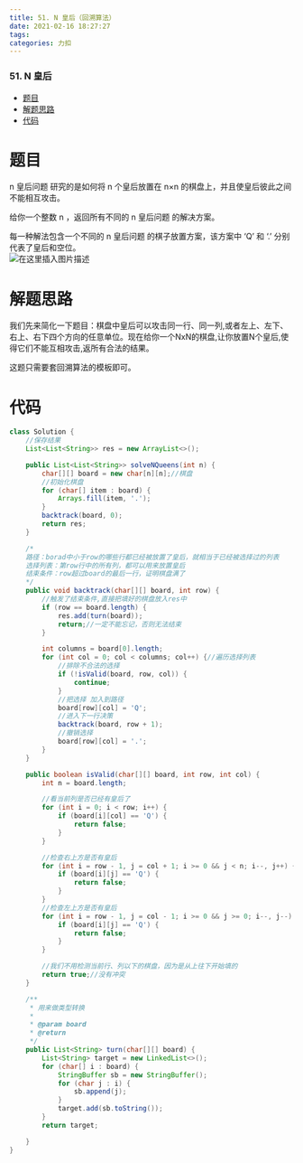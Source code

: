 ```yaml
---
title: 51. N 皇后（回溯算法）
date: 2021-02-16 18:27:27
tags: 
categories: 力扣
---
```


<!--more-->

### 51\. N 皇后

- [题目](#_2)
- [解题思路](#_10)
- [代码](#_16)

# 题目

n 皇后问题 研究的是如何将 n 个皇后放置在 n×n 的棋盘上，并且使皇后彼此之间不能相互攻击。

给你一个整数 n ，返回所有不同的 n 皇后问题 的解决方案。

每一种解法包含一个不同的 n 皇后问题 的棋子放置方案，该方案中 ‘Q’ 和 ‘.’ 分别代表了皇后和空位。  
![在这里插入图片描述](https://img-blog.csdnimg.cn/20210216181047631.png?x-oss-process=image/watermark,type_ZmFuZ3poZW5naGVpdGk,shadow_10,text_aHR0cHM6Ly9ibG9nLmNzZG4ubmV0L3FxXzIxMDQwNTU5,size_16,color_FFFFFF,t_70)

# 解题思路

我们先来简化一下题目：棋盘中皇后可以攻击同一行、同一列,或者左上、左下、右上、右下四个方向的任意单位。现在给你一个NxN的棋盘,让你放置N个皇后,使得它们不能互相攻击,返所有合法的结果。

这题只需要套回溯算法的模板即可。

# 代码

```java
class Solution {
    //保存结果
    List<List<String>> res = new ArrayList<>();

    public List<List<String>> solveNQueens(int n) {
        char[][] board = new char[n][n];//棋盘
        //初始化棋盘
        for (char[] item : board) {
            Arrays.fill(item, '.');
        }
        backtrack(board, 0);
        return res;
    }

    /*
    路径：borad中小于row的哪些行都已经被放置了皇后，就相当于已经被选择过的列表
    选择列表：第row行中的所有列，都可以用来放置皇后
    结束条件：row超过board的最后一行，证明棋盘满了
    */
    public void backtrack(char[][] board, int row) {
        //触发了结束条件,直接把填好的棋盘放入res中
        if (row == board.length) {
            res.add(turn(board));
            return;//一定不能忘记，否则无法结束
        }

        int columns = board[0].length;
        for (int col = 0; col < columns; col++) {//遍历选择列表
            //排除不合法的选择
            if (!isValid(board, row, col)) {
                continue;
            }
            //把选择 加入到路径
            board[row][col] = 'Q';
            //进入下一行决策
            backtrack(board, row + 1);
            //撤销选择
            board[row][col] = '.';
        }
    }

    public boolean isValid(char[][] board, int row, int col) {
        int n = board.length;

        //看当前列是否已经有皇后了
        for (int i = 0; i < row; i++) {
            if (board[i][col] == 'Q') {
                return false;
            }
        }

        //检查右上方是否有皇后
        for (int i = row - 1, j = col + 1; i >= 0 && j < n; i--, j++) {
            if (board[i][j] == 'Q') {
                return false;
            }
        }
        //检查左上方是否有皇后
        for (int i = row - 1, j = col - 1; i >= 0 && j >= 0; i--, j--) {
            if (board[i][j] == 'Q') {
                return false;
            }
        }

        //我们不用检测当前行、列以下的棋盘，因为是从上往下开始填的
        return true;//没有冲突
    }

    /**
     * 用来做类型转换
     *
     * @param board
     * @return
     */
    public List<String> turn(char[][] board) {
        List<String> target = new LinkedList<>();
        for (char[] i : board) {
            StringBuffer sb = new StringBuffer();
            for (char j : i) {
                sb.append(j);
            }
            target.add(sb.toString());
        }
        return target;

    }
}
```